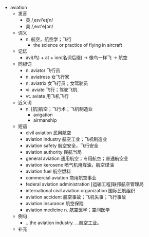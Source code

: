 - aviation
  - 发音
    - 英 /ˌeɪvi'eɪʃn/
    - 美 /,evɪ'eʃən/
  - 词义
    - n. 航空，航空学；飞行
      - the science or practice of flying in aircraft
  - 记忆
    - avi(鸟) + at + ion(名词后缀) → 像鸟一样飞 → 航空
  - 同根词
    - n. aviator 飞行员
    - n. aviatress 女飞行家
    - n. aviatrix 女飞行员；女驾驶员
    - vi. aviate 飞行；驾驶飞机
    - vt. aviate 用飞机飞行
  - 近义词
    - n. [航]航空；飞行术；飞机制造业
      - avigation
      - airmanship
  - 短语
    - civil aviation 民用航空
    - aviation industry 航空工业；飞机制造业
    - aviation safety 航空安全，飞行安全
    - aviation authority 民航当局
    - general aviation 通用航空；专用航空；普通航空业
    - aviation kerosene 喷气机用煤油，航空煤油
    - aviation fuel 航空燃料
    - commercial aviation 商用航空事业
    - federal aviation administration [运输工程]联邦航空管理局
    - international civil aviation organization 国际民航组织
    - aviation accident 航空事故；飞机失事；飞行事故
    - aviation insurance 航空保险
    - aviation medicine n. 航空医学；空间医学
  - 例句
    - ...the aviation industry. …航空工业。
  - 补充